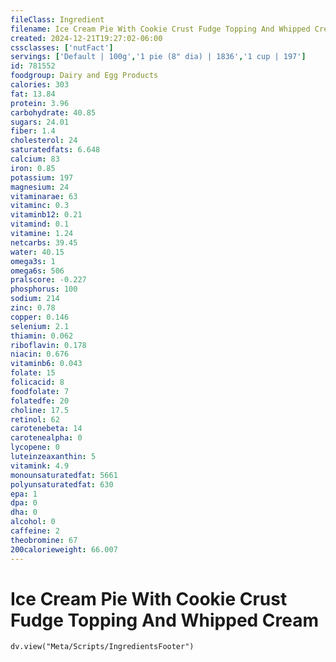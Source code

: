 ```yaml
---
fileClass: Ingredient
filename: Ice Cream Pie With Cookie Crust Fudge Topping And Whipped Cream
created: 2024-12-21T19:27:02-06:00
cssclasses: ['nutFact']
servings: ['Default | 100g','1 pie (8" dia) | 1836','1 cup | 197']
id: 781552
foodgroup: Dairy and Egg Products 
calories: 303
fat: 13.84
protein: 3.96
carbohydrate: 40.85
sugars: 24.01
fiber: 1.4
cholesterol: 24
saturatedfats: 6.648
calcium: 83
iron: 0.85
potassium: 197
magnesium: 24
vitaminarae: 63
vitaminc: 0.3
vitaminb12: 0.21
vitamind: 0.1
vitamine: 1.24
netcarbs: 39.45
water: 40.15
omega3s: 1
omega6s: 506
pralscore: -0.227
phosphorus: 100
sodium: 214
zinc: 0.78
copper: 0.146
selenium: 2.1
thiamin: 0.062
riboflavin: 0.178
niacin: 0.676
vitaminb6: 0.043
folate: 15
folicacid: 8
foodfolate: 7
folatedfe: 20
choline: 17.5
retinol: 62
carotenebeta: 14
carotenealpha: 0
lycopene: 0
luteinzeaxanthin: 5
vitamink: 4.9
monounsaturatedfat: 5661
polyunsaturatedfat: 630
epa: 1
dpa: 0
dha: 0
alcohol: 0
caffeine: 2
theobromine: 67
200calorieweight: 66.007
---
```


# Ice Cream Pie With Cookie Crust Fudge Topping And Whipped Cream

```dataviewjs
dv.view("Meta/Scripts/IngredientsFooter")
```